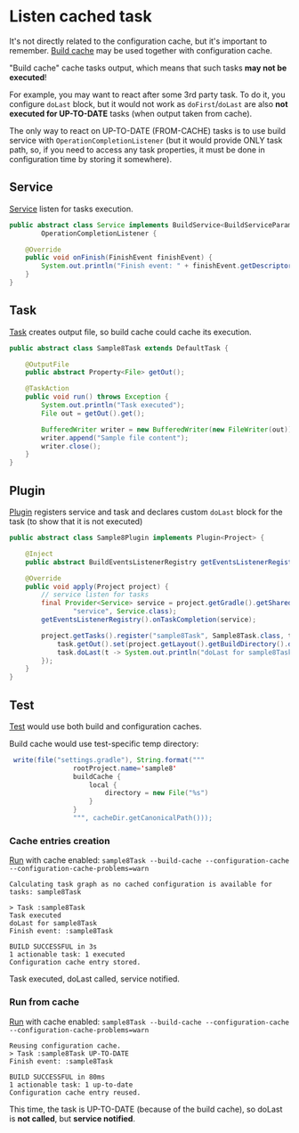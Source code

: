 # Listen cached task

It's not directly related to the configuration cache, but it's important to remember.
[Build cache](https://docs.gradle.org/current/userguide/build_cache.html) may be used together with configuration cache.

"Build cache" cache tasks output, which means that such tasks **may not be executed**! 

For example, you may want to react after some 3rd party task. To do it, you configure `doLast`
block, but it would not work as `doFirst`/`doLast` are also **not executed for UP-TO-DATE** tasks 
(when output taken from cache).

The only way to react on UP-TO-DATE (FROM-CACHE) tasks is to use build service with `OperationCompletionListener`
(but it would provide ONLY task path, so, if you need to access any task properties, it must be 
done in configuration time by storing it somewhere).

## Service

[Service](Service.java) listen for tasks execution. 

```java
public abstract class Service implements BuildService<BuildServiceParameters.None>,
        OperationCompletionListener {

    @Override
    public void onFinish(FinishEvent finishEvent) {
        System.out.println("Finish event: " + finishEvent.getDescriptor().getName());
    }
}
```

## Task

[Task](Sample8Task.java) creates output file, so build cache could cache its execution.

```java
public abstract class Sample8Task extends DefaultTask {

    @OutputFile
    public abstract Property<File> getOut();

    @TaskAction
    public void run() throws Exception {
        System.out.println("Task executed");
        File out = getOut().get();

        BufferedWriter writer = new BufferedWriter(new FileWriter(out));
        writer.append("Sample file content");
        writer.close();
    }
}
```

## Plugin

[Plugin](Sample8Plugin.java) registers service and task and declares custom `doLast` block for the task
(to show that it is not executed)

```java
public abstract class Sample8Plugin implements Plugin<Project> {

    @Inject
    public abstract BuildEventsListenerRegistry getEventsListenerRegistry();

    @Override
    public void apply(Project project) {
        // service listen for tasks
        final Provider<Service> service = project.getGradle().getSharedServices().registerIfAbsent(
                "service", Service.class);
        getEventsListenerRegistry().onTaskCompletion(service);

        project.getTasks().register("sample8Task", Sample8Task.class, task -> {
            task.getOut().set(project.getLayout().getBuildDirectory().dir("sample8/out.txt").get().getAsFile());
            task.doLast(t -> System.out.println("doLast for sample8Task"));
        });
    }
}
```

## Test

[Test](/src/test/java/ru/vyarus/gradle/plugin/sample8/Sample8PluginKitTest.java) would use 
both build and configuration caches.

Build cache would use test-specific temp directory:

```java
 write(file("settings.gradle"), String.format("""
                rootProject.name='sample8'
                buildCache {
                    local {
                        directory = new File("%s")
                    }
                }
                """, cacheDir.getCanonicalPath()));
```

### Cache entries creation

[Run](/src/test/java/ru/vyarus/gradle/plugin/sample8/Sample8PluginKitTest.java:L47) with cache enabled: `sample8Task --build-cache --configuration-cache --configuration-cache-problems=warn`

```
Calculating task graph as no cached configuration is available for tasks: sample8Task

> Task :sample8Task
Task executed
doLast for sample8Task
Finish event: :sample8Task

BUILD SUCCESSFUL in 3s
1 actionable task: 1 executed
Configuration cache entry stored.
```

Task executed, doLast called, service notified.

### Run from cache

[Run](/src/test/java/ru/vyarus/gradle/plugin/sample8/Sample8PluginKitTest.java:L62) with cache enabled: `sample8Task --build-cache --configuration-cache --configuration-cache-problems=warn`

```
Reusing configuration cache.
> Task :sample8Task UP-TO-DATE
Finish event: :sample8Task

BUILD SUCCESSFUL in 80ms
1 actionable task: 1 up-to-date
Configuration cache entry reused.
```

This time, the task is UP-TO-DATE (because of the build cache), so doLast is **not called**, but **service notified**.